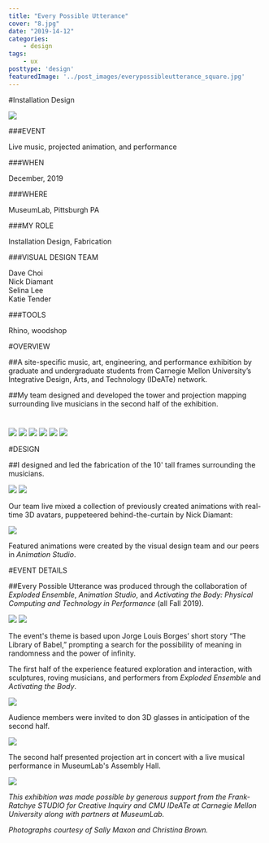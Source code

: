 ```yaml
---
title: "Every Possible Utterance"
cover: "8.jpg"
date: "2019-14-12"
categories:
    - design
tags:
    - ux
posttype: 'design'
featuredImage: '../post_images/everypossibleutterance_square.jpg'
---
```


#Installation Design

<cover-img>

<img src="../post_images/everypossibleutterance/overview.jpg">

</cover-img>

<design-meta>

###EVENT

Live music, projected animation, and performance 

###WHEN

December, 2019

###WHERE

MuseumLab, Pittsburgh PA

###MY ROLE

Installation Design, Fabrication

###VISUAL DESIGN TEAM

Dave Choi\
Nick Diamant\
Selina Lee\
Katie Tender

###TOOLS

Rhino, woodshop

</design-meta>

<grid-container>

#OVERVIEW

##A site-specific music, art, engineering, and performance exhibition by graduate and undergraduate students from Carnegie Mellon University’s Integrative Design, Arts, and Technology (IDeATe) network.

##My team designed and developed the tower and projection mapping surrounding live musicians in the second half of the exhibition.

#

<img src="../post_images/everypossibleutterance/overview2.jpg">

<img src="../post_images/everypossibleutterance/audience1.jpg">

<img src="../post_images/everypossibleutterance/musician1.jpg">

<img src="../post_images/everypossibleutterance/overview3.jpg">

<img src="../post_images/everypossibleutterance/red.jpg">

<img src="../post_images/everypossibleutterance/purple.jpg">

#DESIGN

##I designed and led the fabrication of the 10' tall frames surrounding the musicians.

<img src="../post_images/everypossibleutterance/render_combined.jpg">

<img src="../post_images/everypossibleutterance/circles.jpg">

Our team live mixed a collection of previously created animations with real-time 3D avatars, puppeteered behind-the-curtain by Nick Diamant:

<img src="../post_images/everypossibleutterance/nick.jpg">

Featured animations were created by the visual design team and our peers in *Animation Studio*.

#EVENT DETAILS

##Every Possible Utterance was produced through the collaboration of *Exploded Ensemble*, *Animation Studio*, and *Activating the Body: Physical Computing and Technology in Performance* (all Fall 2019).

<img src="../post_images/everypossibleutterance/epu1.jpg">

<img src="../post_images/everypossibleutterance/epu2.jpg">

The event's theme is based upon Jorge Louis Borges’ short story “The Library of Babel,” prompting a search for the possibility of meaning in randomness and the power of infinity.

The first half of the experience featured exploration and interaction, with sculptures, roving musicians, and performers from *Exploded Ensemble* and *Activating the Body*.

<img src="../post_images/everypossibleutterance/epu3.jpg">

Audience members were invited to don 3D glasses in anticipation of the second half.

<img src="../post_images/everypossibleutterance/playbill.jpg">

The second half presented projection art in concert with a live musical performance in MuseumLab's Assembly Hall.

<img src="../post_images/everypossibleutterance/halo.jpg">

*This exhibition was made possible by generous support from the Frank-Ratchye STUDIO for Creative Inquiry and CMU IDeATe at Carnegie Mellon University along with partners at MuseumLab.*

*Photographs courtesy of Sally Maxon and Christina Brown.*

</grid-container>
